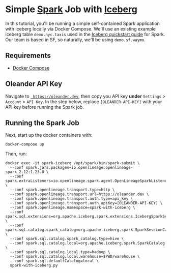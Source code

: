 # Simple [Spark](https://spark.apache.org) Job with [Iceberg](https://iceberg.apache.org)

In this tutorial, you'll be running a simple self-contained Spark application with Iceberg locally via Docker Compose.
We'll use an existing example iceberg table `demo.nyc.taxis` used in the [Iceberg quickstart guide](https://iceberg.apache.org/spark-quickstart/) for Spark.
Our team is based in SF, so naturally, we'll be using `demo.sf.waymo`.

## Requirements

* [Docker Compose](https://docs.docker.com/compose/install)

## Oleander API Key

Navigate to [` https://oleander.dev`]( https://oleander.dev), then copy you API key **under** `Settings` > `Account` > `API Key`.
In the step below, replace `[OLEANDER-API-KEY]` with your API key before running the Spark job. 

## Running the Spark Job

Next, start up the docker containers with:

```
docker-compose up
```

Then, run:

```
docker exec -it spark-iceberg /opt/spark/bin/spark-submit \
  --conf spark.jars.packages=io.openlineage:openlineage-spark_2.12:1.23.0 \
  --conf spark.extraListeners=io.openlineage.spark.agent.OpenLineageSparkListener \
  --conf spark.openlineage.transport.type=http \
  --conf spark.openlineage.transport.url=https://oleander.dev \
  --conf spark.openlineage.transport.auth.type=api_key \
  --conf spark.openlineage.transport.auth.apiKey=[OLEANDER-API-KEY] \
  --conf spark.openlineage.namespace=spark-with-iceberg \
  --conf spark.sql.extensions=org.apache.iceberg.spark.extensions.IcebergSparkSessionExtensions \
  --conf spark.sql.catalog.spark_catalog=org.apache.iceberg.spark.SparkSessionCatalog \
  --conf spark.sql.catalog.spark_catalog.type=hive \
  --conf spark.sql.catalog.local=org.apache.iceberg.spark.SparkCatalog \
  --conf spark.sql.catalog.local.type=hadoop \
  --conf spark.sql.catalog.local.warehouse=$PWD/warehouse \
  --conf spark.sql.defaultCatalog=local \
  spark-with-iceberg.py
```